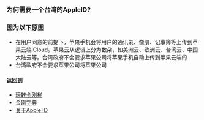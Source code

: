 ### 为何需要一个台湾的AppleID?
### 因为以下原因
- 在用户同意的前提下，苹果手机会将用户的通讯录、像册、记事簿等上传到苹果云端iCloud。苹果云从逻辑上分为数朵，如美洲云、欧洲云、台湾云、中国大陆云等。台湾政府不会要求苹果公司将苹果手机自动上传到苹果云端的
- 台湾政府不会要求苹果公司将苹果公司

#### 返回到
- [玩转金刚梯](https://github.com/a2zitpro/web/blob/master/LadderFree/A.md)
- [金刚字典](https://github.com/a2zitpro/web/blob/master/LadderFree/kkDictionary/KKDictionary.md)
- [关于Apple ID](https://github.com/a2zitpro/web/blob/master/LadderFree/kkDictionary/kkAppLadder/iOS/AppleIDList.md)
